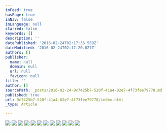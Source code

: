 ```yaml
---
inFeed: true
hasPage: true
inNav: false
inLanguage: null
starred: false
keywords: []
description: ''
datePublished: '2016-02-24T02:17:36.559Z'
dateModified: '2016-02-24T02:17:20.827Z'
authors: []
publisher:
  name: null
  domain: null
  url: null
  favicon: null
title: ''
author: []
sourcePath: _posts/2016-02-24-9c7425b7-520f-41a4-82e7-4f73fee79778.md
published: true
url: 9c7425b7-520f-41a4-82e7-4f73fee79778/index.html
_type: Article

---
```

![](https://the-grid-user-content.s3-us-west-2.amazonaws.com/b172bca0-10ab-4d7f-b9f4-93a66d9b183e.jpg)
![](https://the-grid-user-content.s3-us-west-2.amazonaws.com/043dd195-1d3f-406b-be76-8a43885578a4.jpg)
![](https://the-grid-user-content.s3-us-west-2.amazonaws.com/bca17d7d-5a43-4892-847d-ed3479ed3e7b.jpg)
![](https://the-grid-user-content.s3-us-west-2.amazonaws.com/46edc38a-c094-42d0-a0a7-749523e6552c.jpg)
![](https://the-grid-user-content.s3-us-west-2.amazonaws.com/8c1d4551-4940-41df-b8cc-83416c123ecf.jpg)
![](https://the-grid-user-content.s3-us-west-2.amazonaws.com/7bc34c13-0c87-437a-a8d5-e25c5b2fb18b.jpg)
![](https://the-grid-user-content.s3-us-west-2.amazonaws.com/6e43d85e-cc65-4b80-a0c3-cadc4b77d9f6.jpg)
![](https://the-grid-user-content.s3-us-west-2.amazonaws.com/07d55e6c-f1ac-4856-ae97-395d7215ee14.jpg)
![](https://the-grid-user-content.s3-us-west-2.amazonaws.com/62f5034a-487b-4734-a6f2-52a4de4dd46a.jpg)
![](https://the-grid-user-content.s3-us-west-2.amazonaws.com/931c2585-01b3-46bf-b3a9-9d8ab6f4d5af.jpg)
![](https://the-grid-user-content.s3-us-west-2.amazonaws.com/47c312e0-46a1-4066-af35-c0523dcb5c6f.jpg)
![](https://the-grid-user-content.s3-us-west-2.amazonaws.com/e464ae03-6954-44e8-86cb-e84f1384519f.jpg)
